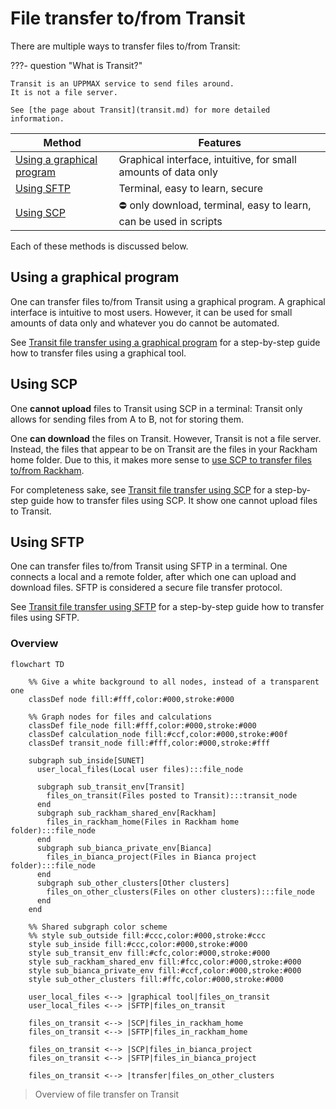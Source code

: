 # File transfer to/from Transit

There are multiple ways to transfer files to/from Transit:

???- question "What is Transit?"

    Transit is an UPPMAX service to send files around.
    It is not a file server.

    See [the page about Transit](transit.md) for more detailed information.


Method                                                        |Features
--------------------------------------------------------------|---------------------------------------------
[Using a graphical program](#using-a-graphical-program)       |Graphical interface, intuitive, for small amounts of data only
[Using SFTP](#using-SFTP)                                     |Terminal, easy to learn, secure
[Using SCP](#using-SCP)                                       |:no_entry: only download, terminal, easy to learn, can be used in scripts

Each of these methods is discussed below.

## Using a graphical program

One can transfer files to/from Transit using a graphical program.
A graphical interface is intuitive to most users.
However, it can be used for small amounts of data only
and whatever you do cannot be automated.

See [Transit file transfer using a graphical program](transit_file_transfer_using_gui.md)
for a step-by-step guide how to transfer files using
a graphical tool.

## Using SCP

One **cannot upload** files to Transit using SCP in a terminal:
Transit only allows for sending files from A to B, not for storing them.

One **can download** the files on Transit.
However, Transit is not a file server.
Instead, the files that appear to be on Transit
are the files in your Rackham home folder.
Due to this, it makes more sense to [use SCP to transfer files to/from Rackham](rackham_file_transfer_using_scp.md).

For completeness sake, see [Transit file transfer using SCP](transit_file_transfer_using_scp.md)
for a step-by-step guide how to transfer files using SCP.
It show one cannot upload files to Transit.

## Using SFTP

One can transfer files to/from Transit using SFTP in a terminal.
One connects a local and a remote folder,
after which one can upload and download files.
SFTP is considered a secure file transfer protocol.

See [Transit file transfer using SFTP](transit_file_transfer_using_sftp.md)
for a step-by-step guide how to transfer files using SFTP.

### Overview

```mermaid
flowchart TD

    %% Give a white background to all nodes, instead of a transparent one
    classDef node fill:#fff,color:#000,stroke:#000

    %% Graph nodes for files and calculations
    classDef file_node fill:#fff,color:#000,stroke:#000
    classDef calculation_node fill:#ccf,color:#000,stroke:#00f
    classDef transit_node fill:#fff,color:#000,stroke:#fff

    subgraph sub_inside[SUNET]
      user_local_files(Local user files):::file_node

      subgraph sub_transit_env[Transit]
        files_on_transit(Files posted to Transit):::transit_node
      end
      subgraph sub_rackham_shared_env[Rackham]
        files_in_rackham_home(Files in Rackham home folder):::file_node
      end
      subgraph sub_bianca_private_env[Bianca]
        files_in_bianca_project(Files in Bianca project folder):::file_node
      end
      subgraph sub_other_clusters[Other clusters]
        files_on_other_clusters(Files on other clusters):::file_node
      end
    end

    %% Shared subgraph color scheme
    %% style sub_outside fill:#ccc,color:#000,stroke:#ccc
    style sub_inside fill:#ccc,color:#000,stroke:#000
    style sub_transit_env fill:#cfc,color:#000,stroke:#000
    style sub_rackham_shared_env fill:#fcc,color:#000,stroke:#000
    style sub_bianca_private_env fill:#ccf,color:#000,stroke:#000
    style sub_other_clusters fill:#ffc,color:#000,stroke:#000

    user_local_files <--> |graphical tool|files_on_transit
    user_local_files <--> |SFTP|files_on_transit

    files_on_transit <--> |SCP|files_in_rackham_home
    files_on_transit <--> |SFTP|files_in_rackham_home

    files_on_transit <--> |SCP|files_in_bianca_project
    files_on_transit <--> |SFTP|files_in_bianca_project

    files_on_transit <--> |transfer|files_on_other_clusters

```

> Overview of file transfer on Transit

